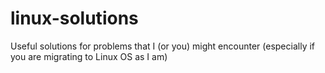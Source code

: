# linux-solutions
Useful solutions for problems that I (or you) might encounter (especially if you are migrating to Linux OS as I am)
